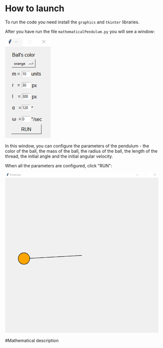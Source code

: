 # How to launch

To run the code you need install the `graphics` and `tkinter` libraries.

After you have run the file `mathematicalPendulum.py` you will see a window:

![Image alt](https://github.com/r0mbeg/mathematicalPendulum/blob/main/pendulumFormulasAndImages/interface.png)

In this window, you can configure the parameters of the pendulum - the color of the ball, the mass of the ball, the radius of the ball, the length of the thread, the initial angle and the initial angular velocity.

When all the parameters are configured, click "RUN":

![Image alt](https://github.com/r0mbeg/mathematicalPendulum/blob/main/pendulumFormulasAndImages/RUN.png)

#Mathematical description
